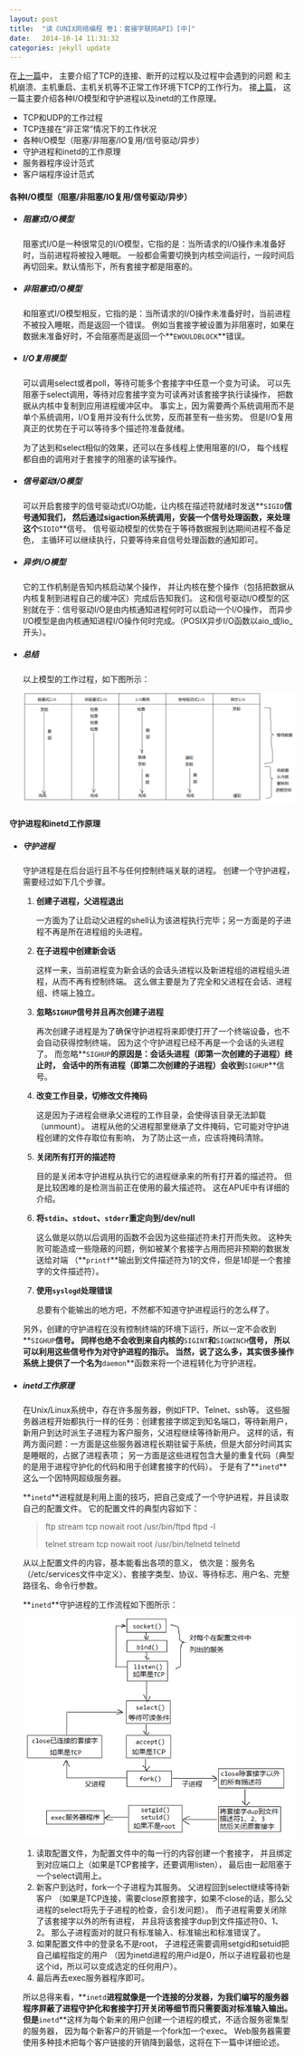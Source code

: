 ```yaml
---
layout: post
title:  "读《UNIX网络编程 卷1：套接字联网API》[中]"
date:   2014-10-14 11:31:32
categories: jekyll update
---
```


在[上一篇](/jekyll/update/2014/10/09/read-unix-network-programming-1/)中，
主要介绍了TCP的连接、断开的过程以及过程中会遇到的问题
和主机崩溃、主机重启、主机关机等不正常工作环境下TCP的工作行为。
接[上篇](/jekyll/update/2014/10/09/read-unix-network-programming-1/)，
这一篇主要介绍各种I/O模型和守护进程以及inetd的工作原理。

+ TCP和UDP的工作过程
+ TCP连接在“非正常”情况下的工作状况
+ 各种I/O模型（阻塞/非阻塞/IO复用/信号驱动/异步）
+ 守护进程和inetd的工作原理
+ 服务器程序设计范式
+ 客户端程序设计范式

#### **各种I/O模型（阻塞/非阻塞/IO复用/信号驱动/异步）** #####

+ ##### **阻塞式I/O模型** #####

  阻塞式I/O是一种很常见的I/O模型，它指的是：当所请求的I/O操作未准备好时，当前进程将被投入睡眠。
  一般都会需要切换到内核空间运行，一段时间后再切回来。默认情形下，所有套接字都是阻塞的。

+ ##### **非阻塞式I/O模型** #####

  和阻塞式I/O模型相反，它指的是：当所请求的I/O操作未准备好时，当前进程不被投入睡眠，而是返回一个错误。
  例如当套接字被设置为非阻塞时，如果在数据未准备好时，不会阻塞而是返回一个**`EWOULDBLOCK`**错误。

+ ##### **I/O复用模型** #####

  可以调用select或者poll，等待可能多个套接字中任意一个变为可读。
  可以先阻塞于select调用，等待对应套接字变为可读再对该套接字执行读操作，
  把数据从内核中复制到应用进程缓冲区中。
  事实上，因为需要两个系统调用而不是单个系统调用，I/O复用并没有什么优势，反而甚至有一些劣势。
  但是I/O复用真正的优势在于可以等待多个描述符准备就绪。
  
  为了达到和select相似的效果，还可以在多线程上使用阻塞的I/O，
  每个线程都自由的调用对于套接字的阻塞的读写操作。

+ ##### **信号驱动I/O模型** #####
  
  可以开启套接字的信号驱动式I/O功能，让内核在描述符就绪时发送**`SIGIO`**信号通知我们，
  然后通过sigaction系统调用，安装一个信号处理函数，来处理这个**`SIOIO`**信号。
  信号驱动模型的优势在于等待数据报到达期间进程不备足色，
  主循环可以继续执行，只要等待来自信号处理函数的通知即可。

+ ##### **异步I/O模型** #####
  
  它的工作机制是告知内核启动某个操作，
  并让内核在整个操作（包括把数据从内核复制到进程自己的缓冲区）完成后告知我们。
  这和信号驱动I/O模型的区别就在于：信号驱动I/O是由内核通知进程何时可以启动一个I/O操作，
  而异步I/O模型是由内核通知进程I/O操作何时完成。（POSIX异步I/O函数以aio\_或lio\_开头）。

+ ##### **总结** #####
  
  以上模型的工作过程，如下图所示：
  
  ![io-model](/image/io-model.png)

#### **守护进程和inetd工作原理** #####

+ ##### **守护进程** #####

  守护进程是在后台运行且不与任何控制终端关联的进程。
  创建一个守护进程，需要经过如下几个步骤。

  1. **创建子进程，父进程退出**
  
      一方面为了让启动父进程的shell认为该进程执行完毕；另一方面是的子进程不再是所在进程组的头进程。

  2. **在子进程中创建新会话**
  
      这样一来，当前进程变为新会话的会话头进程以及新进程组的进程组头进程，从而不再有控制终端。
      这么做主要是为了完全和父进程在会话、进程组、终端上独立。

  3. **忽略`SIGHUP`信号并且再次创建子进程**
  
      再次创建子进程是为了确保守护进程将来即使打开了一个终端设备，也不会自动获得控制终端，
      因为这个守护进程已经不再是一个会话的头进程了。
      而忽略**`SIGHUP`**的原因是：会话头进程（即第一次创建的子进程）终止时，
      会话中的所有进程（即第二次创建的子进程）会收到**`SIGHUP`**信号。

  4. **改变工作目录，切修改文件掩码**
      
      这是因为子进程会继承父进程的工作目录，会使得该目录无法卸载（unmount）。
      进程从他的父进程那里继承了文件掩码，它可能对守护进程创建的文件存取位有影响，
      为了防止这一点，应该将掩码清除。

  5. **关闭所有打开的描述符**
  
      目的是关闭本守护进程从执行它的进程继承来的所有打开着的描述符。
      但是比较困难的是检测当前正在使用的最大描述符。
      这在APUE中有详细的介绍。

  6. **将`stdin`、`stdout`、`stderr`重定向到/dev/null**
  
      这么做是以防以后调用的函数不会因为这些描述符未打开而失败。
      这种失败可能造成一些隐蔽的问题，例如被某个套接字占用而把非预期的数据发送给对端
      （**`printf`**输出到文件描述符为1的文件，但是1却是一个套接字的文件描述符）。

  7. **使用`syslogd`处理错误**
  
      总要有个能输出的地方吧，不然都不知道守护进程运行的怎么样了。


  另外，创建的守护进程在没有控制终端的环境下运行，所以一定不会收到**`SIGHUP`**信号。
  同样也绝不会收到来自内核的**`SIGINT`**和**`SIGWINCH`**信号，
  所以可以利用这些信号作为对守护进程的指示。
  当然，说了这么多，其实很多操作系统上提供了一个名为**`daemon`**函数来将一个进程转化为守护进程。

+ ##### **inetd工作原理** #####
  
  在Unix/Linux系统中，存在许多服务器，例如FTP、Telnet、ssh等。
  这些服务器进程开始都执行一样的任务：创建套接字绑定到知名端口，等待新用户，
  新用户到达时派生子进程为客户服务，父进程继续等待新用户。
  这样的话，有两方面问题：一方面是这些服务器进程长期驻留于系统，但是大部分时间其实是睡眠的，占据了进程表项；
  另一方面是这些进程包含大量的重复代码（典型的是用于进程守护化的代码和用于创建套接字的代码）。
  于是有了**`inetd`**这么一个因特网超级服务器。

  **`inetd`**进程就是利用上面的技巧，把自己变成了一个守护进程，并且读取自己的配置文件。
  它的配置文件的典型内容如下：
  
  > ftp stream tcp nowait root /usr/bin/ftpd ftpd -l
  >
  > telnet stream tcp nowait root /usr/bin/telnetd telnetd

  从以上配置文件的内容，基本能看出各项的意义，
  依次是：服务名（/etc/services文件中定义）、套接字类型、协议、等待标志、用户名、完整路径名、命令行参数。

  **`inetd`**守护进程的工作流程如下图所示：

  ![inetd_procedure](/image/inetd_procedure.png)

  1. 读取配置文件，为配置文件中的每一行的内容创建一个套接字，
     并且绑定到对应端口上（如果是TCP套接字，还要调用listen），
     最后由一起阻塞于一个select调用上。
  2. 新客户到达时，fork一个子进程为其服务。
     父进程回到select继续等待新客户
     （如果是TCP连接，需要close原套接字，如果不close的话，那么父进程的select将先于子进程的检查，会引发问题）。
     而子进程需要关闭除了该套接字以外的所有进程，
     并且将该套接字dup到文件描述符0、1、2。
     那么子进程面对的就只有标准输入、标准输出和标准错误了。
  3. 如果配置文件中的登录名不是root，
     子进程还需要调用setgid和setuid把自己编程指定的用户
     （因为inetd进程的用户id是0，所以子进程最初也是这个id，所以可以变成选定的任何用户）。
  4. 最后再去exec服务器程序即可。

  所以总得来看，**`inetd`**进程就像是一个连接的分发器，为我们编写的服务器程序屏蔽了进程守护化和套接字打开关闭等细节而只需要面对标准输入输出。
  但是**`inetd`**这样为每个新来的用户创建一个进程的模式，不适合服务密集型的服务器，
  因为每个新客户的开销是一个fork加一个exec。
  Web服务器需要使用多种技术把每个客户链接的开销降到最低，这将在下一篇中详细论述。
